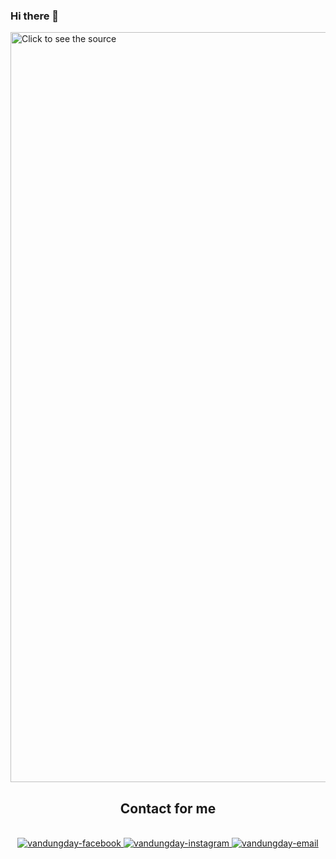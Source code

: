 ### Hi there 👋


<a href="#" target="_blank">
  <img src="svg/vandungday.svg" width="1200" alt="Click to see the source"/>
</a>
<h2 align="center"> Contact for me  </h2>
<br>
<!-- https://icons8.com -->
<div align="center">
  <a href="https://facebook.com/vandungday" target="blank">
    <img src="https://img.icons8.com/bubbles/100/000000/facebook-new.png" alt="vandungday-facebook" />
  </a>

  <a href="https://instagram.com/vandungday" target="blank">
    <img src="https://img.icons8.com/bubbles/100/000000/instagram.png" alt="vandungday-instagram" />
  </a>
  <a href="mailto:dungtn492@gmail.com" target="top">
    <img src="https://img.icons8.com/bubbles/100/000000/apple-mail.png" alt="vandungday-email" />
  </a>
</div>
